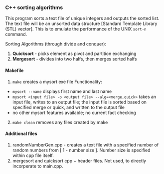 ### C++ sorting algorithms
This program sorts a text file of unique integers and outputs the sorted list. The text file will be an unsorted data structure [Standard Template Library (STL) vector]. This is to emulate the performance of the UNIX `sort-n` command.

Sorting Algorithms (through divide and conquer):
  1. **Quicksort** - picks element as pivot and partition exchanging
  2. **Mergesort** - divides into two halfs, then merges sorted halfs

#### Makefile
1. `make` creates a mysort exe file
  Functionality:
  - `mysort --name` displays first name and last name
  - `mysort <input file> -o <output file> --alg=<merge,quick>` takes an input file, writes to an output file; the input file is sorted based on specified merge or quick, and written to the output file
  - no other mysort features available; no current fact checking
2. `make clean` removes any files created by make

#### Additional files
1. randomNumberGen.cpp - creates a text file with a specified number of random numbers from [ 1 - number size ]. Number size is specified within cpp file itself.
2. mergesort and quicksort cpp + header files. Not used, to directly incorperate to main.cpp.

